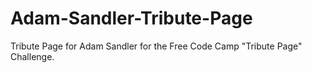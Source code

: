 # Adam-Sandler-Tribute-Page
Tribute Page for Adam Sandler for the Free Code Camp "Tribute Page" Challenge.
